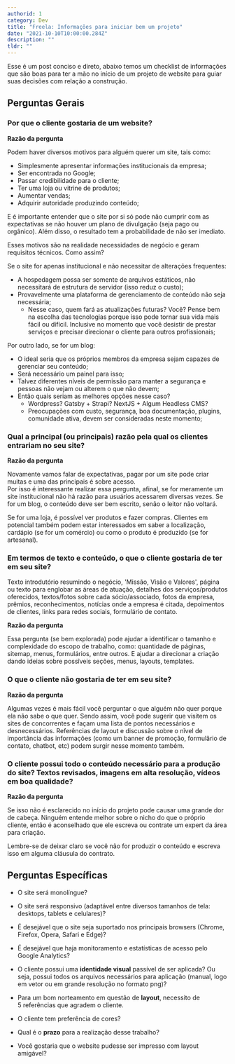 ```yaml
---
authorid: 1
category: Dev
title: "Freela: Informações para iniciar bem um projeto"
date: "2021-10-10T10:00:00.284Z"
description: ""
tldr: ""
---
```


Esse é um post conciso e direto, abaixo temos um checklist de informações que são boas para ter a mão no início de um projeto de website para guiar suas decisões com relação a construção.

## Perguntas Gerais

### Por que o cliente gostaria de um website?

**Razão da pergunta**

Podem haver diversos motivos para alguém querer um site, tais como: 

- Simplesmente apresentar informações institucionais da empresa;
- Ser encontrada no Google;
- Passar credibilidade para o cliente;
- Ter uma loja ou vitrine de produtos;
- Aumentar vendas;
- Adquirir autoridade produzindo conteúdo;

E é importante entender que o site por si só pode não cumprir com as expectativas se não houver um plano de divulgação (seja pago ou orgânico). Além disso, o resultado tem a probabilidade de não ser imediato.

Esses motivos são na realidade necessidades de negócio e geram requisitos técnicos. Como assim?  

Se o site for apenas institucional e não necessitar de alterações frequentes:
- A hospedagem possa ser somente de arquivos estáticos, não necessitará de estrutura de servidor (isso reduz o custo);
- Provavelmente uma plataforma de gerenciamento de conteúdo não seja necessária;
  - Nesse caso, quem fará as atualizações futuras? Você? Pense bem na escolha das tecnologias porque isso pode tornar sua vida mais fácil ou difícil. Inclusive no momento que você desistir de prestar serviços e precisar direcionar o cliente para outros profissionais;


Por outro lado, se for um blog:
- O ideal seria que os próprios membros da empresa sejam capazes de gerenciar seu conteúdo;
- Será necessário um painel para isso;
- Talvez diferentes níveis de permissão para manter a segurança e pessoas não vejam ou alterem o que não devem;
- Então quais seriam as melhores opções nesse caso? 
  - Wordpress? Gatsby + Strapi? NextJS + Algum Headless CMS?
  - Preocupações com custo, segurança, boa documentação, plugins, comunidade ativa, devem ser consideradas neste momento;


### Qual a principal (ou principais) razão pela qual os clientes entrariam no seu site?

**Razão da pergunta**

Novamente vamos falar de expectativas, pagar por um site pode criar muitas e uma das principais é sobre acesso.  
Por isso é interessante realizar essa pergunta, afinal, se for meramente um site institucional não há razão para usuários acessarem diversas vezes. Se for um blog, o conteúdo deve ser bem escrito, senão o leitor não voltará.

Se for uma loja, é possível ver produtos e fazer compras. Clientes em potencial também podem estar interessados em saber a localização, cardápio (se for um comércio) ou como o produto é produzido (se for artesanal).

### Em termos de **texto e conteúdo**, o que o cliente gostaria de ter em seu site?

Texto introdutório resumindo o negócio, 'Missão, Visão e Valores', página ou texto para englobar as áreas de atuação, detalhes dos serviços/produtos oferecidos, textos/fotos sobre cada sócio/associado, fotos da empresa, prêmios, reconhecimentos, notícias onde a empresa é citada, depoimentos de clientes, links para redes sociais, formulário de contato.

**Razão da pergunta**

Essa pergunta (se bem explorada) pode ajudar a identificar o tamanho e complexidade do escopo de trabalho, como: quantidade de páginas, sitemap, menus, formulários, entre outros. E ajudar a direcionar a criação dando ideias sobre possĩveis seções, menus, layouts, templates.

### O que o cliente não gostaria de ter em seu site?

**Razão da pergunta** 

Algumas vezes é mais fácil você perguntar o que alguém não quer porque ela não sabe o que quer. Sendo assim, você pode sugerir que visitem os sites de concorrentes e façam uma lista de pontos necessários e desnecessários. Referências de layout e discussão sobre o nĩvel de importância das informações (como um banner de promoção, formulãrio de contato, chatbot, etc) podem surgir nesse momento também.

### O cliente possui todo o conteúdo necessário para a produção do site? Textos revisados, imagens em alta resolução, vídeos em boa qualidade?

**Razão da pergunta** 

Se isso não é esclarecido no início do projeto pode causar uma grande dor de cabeça. Ninguém entende melhor sobre o nicho do que o próprio cliente, então é aconselhado que ele escreva ou contrate um expert da área para criação.

Lembre-se de deixar claro se você não for produzir o conteúdo e escreva isso em alguma cláusula do contrato.

## Perguntas Específicas

- O site será monolíngue?
  
- O site será responsivo (adaptável entre diversos tamanhos de tela: desktops, tablets e celulares)?
  
- É desejável que o site seja suportado nos principais browsers (Chrome, Firefox, Opera, Safari e Edge)?
  
- É desejável que haja monitoramento e estatísticas de acesso pelo Google Analytics?
  
- O cliente possui uma **identidade visual** passível de ser aplicada? Ou seja, possui todos os arquivos necessários para aplicação (manual, logo em vetor ou em grande resolução no formato png)?
  
- Para um bom norteamento em questão de **layout**, necessito de 5 referências que agradem o cliente.
  
- O cliente tem preferência de cores?
  
- Qual é o **prazo** para a realização desse trabalho?
  
- Você gostaria que o website pudesse ser impresso com layout amigável?
  




